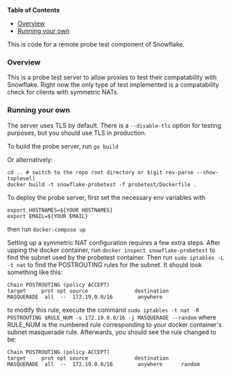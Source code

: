<!-- START doctoc generated TOC please keep comment here to allow auto update -->
<!-- DON'T EDIT THIS SECTION, INSTEAD RE-RUN doctoc TO UPDATE -->
**Table of Contents**

- [Overview](#overview)
- [Running your own](#running-your-own)

<!-- END doctoc generated TOC please keep comment here to allow auto update -->

This is code for a remote probe test component of Snowflake.

### Overview

This is a probe test server to allow proxies to test their compatability
with Snowflake. Right now the only type of test implemented is a
compatability check for clients with symmetric NATs.

### Running your own

The server uses TLS by default.
There is a `--disable-tls` option for testing purposes,
but you should use TLS in production.

To build the probe server, run
```go build```

Or alternatively:

```
cd .. # switch to the repo root directory or $(git rev-parse --show-toplevel)
docker build -t snowflake-probetest -f probetest/Dockerfile .
```

To deploy the probe server, first set the necessary env variables with
```
export HOSTNAMES=${YOUR HOSTNAMES}
export EMAIL=${YOUR EMAIL}
```
then run ```docker-compose up```

Setting up a symmetric NAT configuration requires a few extra steps. After
upping the docker container, run
```docker inspect snowflake-probetest```
to find the subnet used by the probetest container. Then run
```sudo iptables -L -t nat``` to find the POSTROUTING rules for the subnet.
It should look something like this:
```
Chain POSTROUTING (policy ACCEPT)
target     prot opt source               destination
MASQUERADE  all  --  172.19.0.0/16        anywhere
```
to modify this rule, execute the command
```sudo iptables -t nat -R POSTROUTING $RULE_NUM -s 172.19.0.0/16 -j MASQUERADE --random```
where RULE_NUM is the numbered rule corresponding to your docker container's subnet masquerade rule.
Afterwards, you should see the rule changed to be:
```
Chain POSTROUTING (policy ACCEPT)
target     prot opt source               destination
MASQUERADE  all  --  172.19.0.0/16        anywhere      random
```

